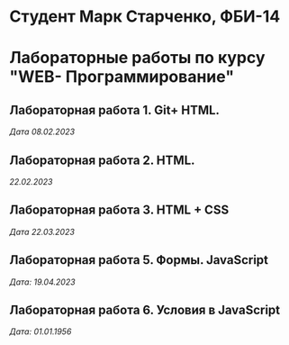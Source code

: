 # Студент Марк Старченко, ФБИ-14

# Лабораторные работы по курсу "WEB- Программирование"

## Лабораторная работа 1. Git+ HTML.

*Дата 08.02.2023*

## Лабораторная работа 2. HTML.

*22.02.2023*

## Лабораторная работа 3. HTML + CSS

*Дата 22.03.2023*

## Лабораторная работа 5. Формы. JavaScript

*Дата: 19.04.2023*

## Лабораторная работа 6. Условия в JavaScript

*Дата: 01.01.1956*